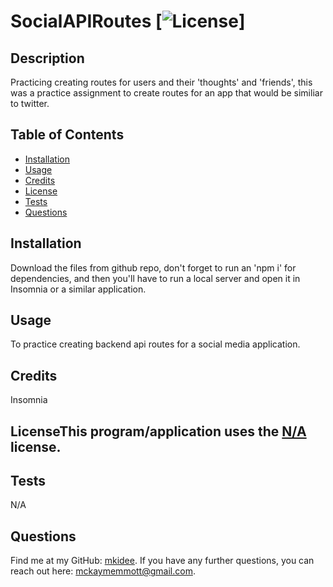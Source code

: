 
# SocialAPIRoutes [![License](https://img.shields.io/badge/License-Apache_2.0-blue.svg)]

## Description 
Practicing creating routes for users and their 'thoughts' and 'friends', this was a practice assignment to create routes for an app that would be similiar to twitter.

## Table of Contents

* [Installation](#installation)
* [Usage](#usage)
* [Credits](#credits)
* [License](#license)
* [Tests](#tests)
* [Questions](#questions)

## Installation 
Download the files from github repo, don't forget to run an 'npm i' for dependencies, and then you'll have to run a local server and open it in Insomnia or a similar application.

## Usage 
To practice creating backend api routes for a social media application.

## Credits 
Insomnia

## LicenseThis program/application uses the [N/A](https://opensource.org/licenses/Apache-2.0) license.

## Tests 
N/A

## Questions 
Find me at my GitHub: [mkidee](https://github.com/mkidee). 
If you have any further questions, you can reach out here: mckaymemmott@gmail.com.
